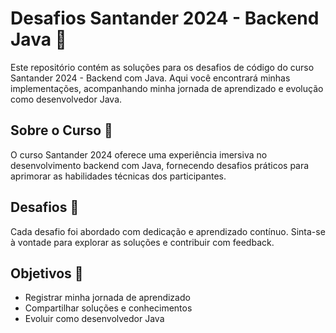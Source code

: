 # Desafios Santander 2024 - Backend Java 🚀

Este repositório contém as soluções para os desafios de código do curso Santander 2024 - Backend com Java. Aqui você encontrará minhas implementações, acompanhando minha jornada de aprendizado e evolução como desenvolvedor Java.

## Sobre o Curso 📘

O curso Santander 2024 oferece uma experiência imersiva no desenvolvimento backend com Java, fornecendo desafios práticos para aprimorar as habilidades técnicas dos participantes.

## Desafios 🧩

Cada desafio foi abordado com dedicação e aprendizado contínuo. Sinta-se à vontade para explorar as soluções e contribuir com feedback.

## Objetivos 🎯

- Registrar minha jornada de aprendizado
- Compartilhar soluções e conhecimentos
- Evoluir como desenvolvedor Java